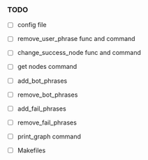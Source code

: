 ### TODO

- [ ] config file
- [ ] remove_user_phrase func and command
- [ ] change_success_node func and command
- [ ] get nodes command
- [ ] add_bot_phrases
- [ ] remove_bot_phrases
- [ ] add_fail_phrases
- [ ] remove_fail_phrases
- [ ] print_graph command

- [ ] Makefiles
